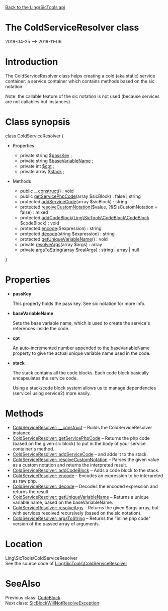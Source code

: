 [Back to the Ling/SicTools api](https://github.com/lingtalfi/SicTools/blob/master/doc/api/Ling/SicTools.md)



The ColdServiceResolver class
================
2019-04-25 --> 2019-11-06






Introduction
============

The ColdServiceResolver class helps creating a cold (aka static) service container: a service container
which contains methods based on the sic notation.



Note: the callable feature of the sic notation is not used (because services are not callables but instances).



Class synopsis
==============


class <span class="pl-k">ColdServiceResolver</span>  {

- Properties
    - private string [$passKey](#property-passKey) ;
    - private string [$baseVariableName](#property-baseVariableName) ;
    - private int [$cpt](#property-cpt) ;
    - private array [$stack](#property-stack) ;

- Methods
    - public [__construct](https://github.com/lingtalfi/SicTools/blob/master/doc/api/Ling/SicTools/ColdServiceResolver/__construct.md)() : void
    - public [getServicePhpCode](https://github.com/lingtalfi/SicTools/blob/master/doc/api/Ling/SicTools/ColdServiceResolver/getServicePhpCode.md)(array $sicBlock) : false | string
    - protected [addServiceCode](https://github.com/lingtalfi/SicTools/blob/master/doc/api/Ling/SicTools/ColdServiceResolver/addServiceCode.md)(array $sicBlock) : string
    - protected [resolveCustomNotation](https://github.com/lingtalfi/SicTools/blob/master/doc/api/Ling/SicTools/ColdServiceResolver/resolveCustomNotation.md)($value, ?&$isCustomNotation = false) : mixed
    - protected [addCodeBlock](https://github.com/lingtalfi/SicTools/blob/master/doc/api/Ling/SicTools/ColdServiceResolver/addCodeBlock.md)([Ling\SicTools\CodeBlock\CodeBlock](https://github.com/lingtalfi/SicTools/blob/master/doc/api/Ling/SicTools/CodeBlock/CodeBlock.md) $codeBlock) : void
    - protected [encode](https://github.com/lingtalfi/SicTools/blob/master/doc/api/Ling/SicTools/ColdServiceResolver/encode.md)($expression) : string
    - protected [decode](https://github.com/lingtalfi/SicTools/blob/master/doc/api/Ling/SicTools/ColdServiceResolver/decode.md)(string $expression) : string
    - protected [getUniqueVariableName](https://github.com/lingtalfi/SicTools/blob/master/doc/api/Ling/SicTools/ColdServiceResolver/getUniqueVariableName.md)() : void
    - private [resolveArgs](https://github.com/lingtalfi/SicTools/blob/master/doc/api/Ling/SicTools/ColdServiceResolver/resolveArgs.md)(array $args) : array
    - private [argsToString](https://github.com/lingtalfi/SicTools/blob/master/doc/api/Ling/SicTools/ColdServiceResolver/argsToString.md)(array $realArgs) : string | array | null

}




Properties
=============

- <span id="property-passKey"><b>passKey</b></span>

    This property holds the pass key.
    See sic notation for more info.
    
    

- <span id="property-baseVariableName"><b>baseVariableName</b></span>

    Sets the base variable name, which is used to create the service's references inside the code.
    
    

- <span id="property-cpt"><b>cpt</b></span>

    An auto-incremented number appended to the baseVariableName property to give the actual unique variable name
    used in the code.
    
    

- <span id="property-stack"><b>stack</b></span>

    The stack contains all the code blocks.
    Each code block basically encapsulates the service code.
    
    Using a stack/code block system allows us to manage dependencies (service1 using service2) more easily.
    
    



Methods
==============

- [ColdServiceResolver::__construct](https://github.com/lingtalfi/SicTools/blob/master/doc/api/Ling/SicTools/ColdServiceResolver/__construct.md) &ndash; Builds the ColdServiceResolver instance.
- [ColdServiceResolver::getServicePhpCode](https://github.com/lingtalfi/SicTools/blob/master/doc/api/Ling/SicTools/ColdServiceResolver/getServicePhpCode.md) &ndash; Returns the php code (based on the given sic block) to put in the body of your service container's method.
- [ColdServiceResolver::addServiceCode](https://github.com/lingtalfi/SicTools/blob/master/doc/api/Ling/SicTools/ColdServiceResolver/addServiceCode.md) &ndash; and adds it to the stack.
- [ColdServiceResolver::resolveCustomNotation](https://github.com/lingtalfi/SicTools/blob/master/doc/api/Ling/SicTools/ColdServiceResolver/resolveCustomNotation.md) &ndash; Parses the given value as a custom notation and returns the interpreted result.
- [ColdServiceResolver::addCodeBlock](https://github.com/lingtalfi/SicTools/blob/master/doc/api/Ling/SicTools/ColdServiceResolver/addCodeBlock.md) &ndash; Adds a code block to the stack.
- [ColdServiceResolver::encode](https://github.com/lingtalfi/SicTools/blob/master/doc/api/Ling/SicTools/ColdServiceResolver/encode.md) &ndash; Encodes an expression to be interpreted as raw php.
- [ColdServiceResolver::decode](https://github.com/lingtalfi/SicTools/blob/master/doc/api/Ling/SicTools/ColdServiceResolver/decode.md) &ndash; Decodes the encoded expression and returns the result.
- [ColdServiceResolver::getUniqueVariableName](https://github.com/lingtalfi/SicTools/blob/master/doc/api/Ling/SicTools/ColdServiceResolver/getUniqueVariableName.md) &ndash; Returns a unique variable name, based on the baseVariableName.
- [ColdServiceResolver::resolveArgs](https://github.com/lingtalfi/SicTools/blob/master/doc/api/Ling/SicTools/ColdServiceResolver/resolveArgs.md) &ndash; Returns the given $args array, but with services resolved recursively (based on the sic notation).
- [ColdServiceResolver::argsToString](https://github.com/lingtalfi/SicTools/blob/master/doc/api/Ling/SicTools/ColdServiceResolver/argsToString.md) &ndash; Returns the "inline php code" version of the passed array of arguments.





Location
=============
Ling\SicTools\ColdServiceResolver<br>
See the source code of [Ling\SicTools\ColdServiceResolver](https://github.com/lingtalfi/SicTools/blob/master/ColdServiceResolver.php)



SeeAlso
==============
Previous class: [CodeBlock](https://github.com/lingtalfi/SicTools/blob/master/doc/api/Ling/SicTools/CodeBlock/CodeBlock.md)<br>Next class: [SicBlockWillNotResolveException](https://github.com/lingtalfi/SicTools/blob/master/doc/api/Ling/SicTools/Exception/SicBlockWillNotResolveException.md)<br>
